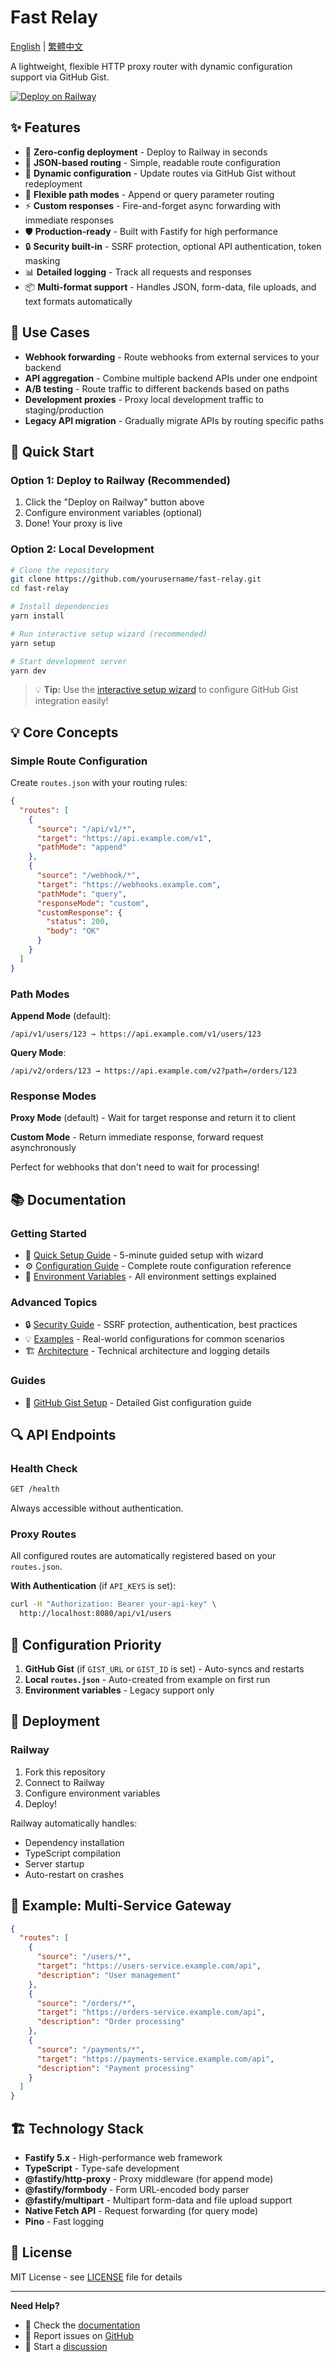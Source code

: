 # Fast Relay

[English](README.md) | [繁體中文](README.zh-TW.md)

A lightweight, flexible HTTP proxy router with dynamic configuration support via GitHub Gist.

[![Deploy on Railway](https://railway.app/button.svg)](https://railway.com/deploy/6Mtv9w?referralCode=EnYHPz)

## ✨ Features

- 🚀 **Zero-config deployment** - Deploy to Railway in seconds
- 📝 **JSON-based routing** - Simple, readable route configuration
- 🔄 **Dynamic configuration** - Update routes via GitHub Gist without redeployment
- 🎯 **Flexible path modes** - Append or query parameter routing
- ⚡ **Custom responses** - Fire-and-forget async forwarding with immediate responses
- 🛡️ **Production-ready** - Built with Fastify for high performance
- 🔒 **Security built-in** - SSRF protection, optional API authentication, token masking
- 📊 **Detailed logging** - Track all requests and responses
- 📦 **Multi-format support** - Handles JSON, form-data, file uploads, and text formats automatically

## 🎯 Use Cases

- **Webhook forwarding** - Route webhooks from external services to your backend
- **API aggregation** - Combine multiple backend APIs under one endpoint
- **A/B testing** - Route traffic to different backends based on paths
- **Development proxies** - Proxy local development traffic to staging/production
- **Legacy API migration** - Gradually migrate APIs by routing specific paths

## 🚀 Quick Start

### Option 1: Deploy to Railway (Recommended)

1. Click the "Deploy on Railway" button above
2. Configure environment variables (optional)
3. Done! Your proxy is live

### Option 2: Local Development

```bash
# Clone the repository
git clone https://github.com/yourusername/fast-relay.git
cd fast-relay

# Install dependencies
yarn install

# Run interactive setup wizard (recommended)
yarn setup

# Start development server
yarn dev
```

> 💡 **Tip:** Use the [interactive setup wizard](docs/SETUP.md) to configure GitHub Gist integration easily!

## 💡 Core Concepts

### Simple Route Configuration

Create `routes.json` with your routing rules:

```json
{
  "routes": [
    {
      "source": "/api/v1/*",
      "target": "https://api.example.com/v1",
      "pathMode": "append"
    },
    {
      "source": "/webhook/*",
      "target": "https://webhooks.example.com",
      "pathMode": "query",
      "responseMode": "custom",
      "customResponse": {
        "status": 200,
        "body": "OK"
      }
    }
  ]
}
```

### Path Modes

**Append Mode** (default):
```
/api/v1/users/123 → https://api.example.com/v1/users/123
```

**Query Mode**:
```
/api/v2/orders/123 → https://api.example.com/v2?path=/orders/123
```

### Response Modes

**Proxy Mode** (default) - Wait for target response and return it to client

**Custom Mode** - Return immediate response, forward request asynchronously

Perfect for webhooks that don't need to wait for processing!

## 📚 Documentation

### Getting Started
- 🚀 [Quick Setup Guide](docs/SETUP.md) - 5-minute guided setup with wizard
- ⚙️ [Configuration Guide](docs/CONFIGURATION.md) - Complete route configuration reference
- 🔐 [Environment Variables](docs/ENVIRONMENT.md) - All environment settings explained

### Advanced Topics
- 🔒 [Security Guide](docs/SECURITY.md) - SSRF protection, authentication, best practices
- 💡 [Examples](docs/EXAMPLES.md) - Real-world configurations for common scenarios
- 🏗️ [Architecture](docs/ARCHITECTURE.md) - Technical architecture and logging details

### Guides
- 📖 [GitHub Gist Setup](docs/GIST_SETUP.md) - Detailed Gist configuration guide

## 🔍 API Endpoints

### Health Check

```bash
GET /health
```

Always accessible without authentication.

### Proxy Routes

All configured routes are automatically registered based on your `routes.json`.

**With Authentication** (if `API_KEYS` is set):
```bash
curl -H "Authorization: Bearer your-api-key" \
  http://localhost:8080/api/v1/users
```

## 🔧 Configuration Priority

1. **GitHub Gist** (if `GIST_URL` or `GIST_ID` is set) - Auto-syncs and restarts
2. **Local `routes.json`** - Auto-created from example on first run
3. **Environment variables** - Legacy support only

## 🚢 Deployment

### Railway

1. Fork this repository
2. Connect to Railway
3. Configure environment variables
4. Deploy!

Railway automatically handles:
- Dependency installation
- TypeScript compilation
- Server startup
- Auto-restart on crashes

## 📝 Example: Multi-Service Gateway

```json
{
  "routes": [
    {
      "source": "/users/*",
      "target": "https://users-service.example.com/api",
      "description": "User management"
    },
    {
      "source": "/orders/*",
      "target": "https://orders-service.example.com/api",
      "description": "Order processing"
    },
    {
      "source": "/payments/*",
      "target": "https://payments-service.example.com/api",
      "description": "Payment processing"
    }
  ]
}
```

## 🏗️ Technology Stack

- **Fastify 5.x** - High-performance web framework
- **TypeScript** - Type-safe development
- **@fastify/http-proxy** - Proxy middleware (for append mode)
- **@fastify/formbody** - Form URL-encoded body parser
- **@fastify/multipart** - Multipart form-data and file upload support
- **Native Fetch API** - Request forwarding (for query mode)
- **Pino** - Fast logging

## 📝 License

MIT License - see [LICENSE](LICENSE) file for details

---

**Need Help?**
- 📖 Check the [documentation](docs/)
- 🐛 Report issues on [GitHub](https://github.com/supra126/fast-relay/issues)
- 💬 Start a [discussion](https://github.com/supra126/fast-relay/discussions)
